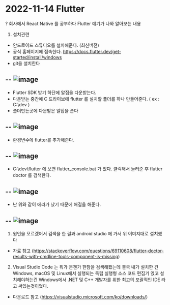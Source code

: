 # 2022-11-14 Flutter

? 회사에서 React Native 를 공부하다 Flutter 얘기가 나와 알아보는 내용

1. 설치관련
 - 안드로이드 스튜디오를 설치해준다. (최신버전)
 - 공식 홈페이지에 접속한다.
 https://docs.flutter.dev/get-started/install/windows
 - git을 설치한다
 
 --
 ![image](https://user-images.githubusercontent.com/96710610/201670460-13bb0087-038f-4e38-b61f-525f711ecdb4.png)
 --
 
 - Flutter SDK 받기 하단에 알집을 다운받는다.
 - 다운받는 중간에 C 드라이브에 flutter 를 설치할 폴더를 하나 만들어준다. ( ex : C:\dev )
 - 폴더만든곳에 다운받은 알집을 푼다 
 
 --
 ![image](https://user-images.githubusercontent.com/96710610/201670665-898d0012-d304-4604-8729-f8464a3e39b9.png)
 --
 
 - 환경변수에 flutter를 추가해준다.

 --
 ![image](https://user-images.githubusercontent.com/96710610/201670870-5bd3efa2-7f77-4ebf-94e7-5b946afcd1e9.png)
 --
 
 - C:\dev\flutter 에 보면 flutter_console.bat 가 있다. 클릭해서 눌러준 후 flutter doctor 를 검색한다.

 -- 
 ![image](https://user-images.githubusercontent.com/96710610/201671344-532dbc20-9046-45ad-9284-9db1fc0eee11.png)
 --
 
 - 난 위와 같이 에러가 났기 때문에 해결을 해준다.

 --
 ![image](https://user-images.githubusercontent.com/96710610/201673736-9b0657a1-1bf4-4b06-a234-3f7df6469167.png)
 --
 
  1) 원인을 모르겠어서 검색을 한 결과 android studio 에 가서 위 이미지대로 설치했다
   - 자료 참고 (https://stackoverflow.com/questions/69110608/flutter-doctor-results-with-cmdline-tools-component-is-missing)
  2) Visual Studio Code 는 뭐가 문젠가 한참을 검색해봤는데 결국 내가 설치한 건 Windows, macOS 및 Linux에서 실행되는 독립 실행형 소스 코드 편집기 였고
  설치해야하는건 Windows에서 .NET 및 C++ 개발자를 위한 최고의 포괄적인 IDE 라고 써있는것이었다.
   - 다운로드 참고 (https://visualstudio.microsoft.com/ko/downloads/)
   
 
